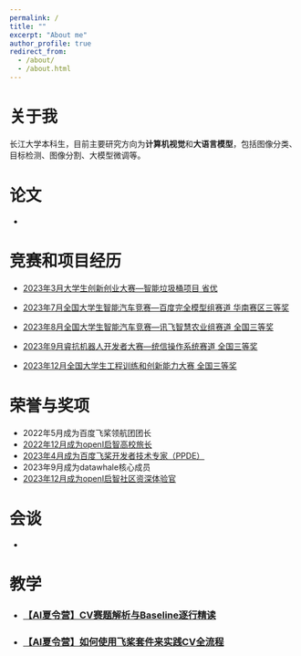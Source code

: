 ```yaml
---
permalink: /
title: ""
excerpt: "About me"
author_profile: true
redirect_from: 
  - /about/
  - /about.html
---
```


# 关于我

长江大学本科生，目前主要研究方向为**计算机视觉**和**大语言模型**，包括图像分类、目标检测、图像分割、大模型微调等。



# 论文

* 



# 竞赛和项目经历

- [2023年3月大学生创新创业大赛—智能垃圾桶项目 省优](https://s2.loli.net/2024/01/21/BCvh1olOny8DFaK.png)

- [2023年7月全国大学生智能汽车竞赛—百度完全模型组赛道 华南赛区三等奖]()

- [2023年8月全国大学生智能汽车竞赛—讯飞智慧农业组赛道 全国三等奖]()

- [2023年9月睿抗机器人开发者大赛—统信操作系统赛道 全国三等奖]()

- [2023年12月全国大学生工程训练和创新能力大赛 全国三等奖]()

  

# 荣誉与奖项

- 2022年5月成为百度飞桨领航团团长
- [2022年12月成为openI启智高校旅长]()
- [2023年4月成为百度飞桨开发者技术专家（PPDE）]()
- 2023年9月成为datawhale核心成员
- [2023年12月成为openI启智社区资深体验官]()



# 会谈

- 



# 教学

* ### [【AI夏令营】CV赛题解析与Baseline逐行精读](https://www.bilibili.com/video/BV1pm4y1L7H4/?share_source=copy_web&vd_source=493ab3e4a75cb0cad442663e7fbe178b)

- ### [【AI夏令营】如何使用飞桨套件来实践CV全流程](https://www.bilibili.com/video/BV1ku411G7M9/?share_source=copy_web&vd_source=493ab3e4a75cb0cad442663e7fbe178b)


